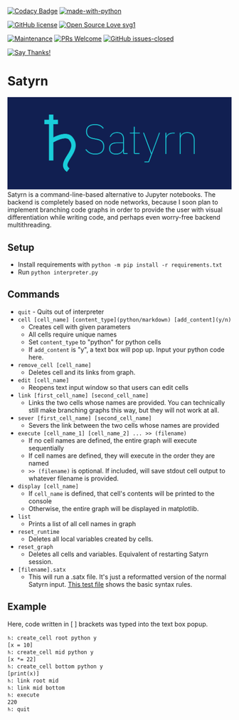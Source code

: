 [![Codacy Badge](https://app.codacy.com/project/badge/Grade/7f9993985a9f4103848b3d41db86edbe)](https://www.codacy.com/manual/CharlesAverill/satyrn?utm_source=github.com&amp;utm_medium=referral&amp;utm_content=CharlesAverill/satyrn&amp;utm_campaign=Badge_Grade)
[![made-with-python](https://img.shields.io/badge/Made%20with-Python-1f425f.svg)](https://www.python.org/)

[![GitHub license](https://img.shields.io/github/license/Naereen/StrapDown.js.svg)](https://github.com/CharlesAverill/satyrn/blob/master/LICENSE)
[![Open Source Love svg1](https://badges.frapsoft.com/os/v1/open-source.svg?v=103)](https://github.com/ellerbrock/open-source-badges/)


[![Maintenance](https://img.shields.io/badge/Maintained%3F-yes-green.svg)](https://GitHub.com/CharlesAverill/satyrn/graphs/commit-activity)
[![PRs Welcome](https://img.shields.io/badge/PRs-welcome-brightgreen.svg?style=flat-square)](http://makeapullrequest.com)
[![GitHub issues-closed](https://img.shields.io/github/issues-closed/Naereen/StrapDown.js.svg)](https://GitHub.com/Naereen/StrapDown.js/issues?q=is%3Aissue+is%3Aclosed)

[![Say Thanks!](https://img.shields.io/badge/Say%20Thanks-!-1EAEDB.svg)](https://saythanks.io/to/charlesaverill20@gmail.com)

# Satyrn

![](media/cover.png?raw=true)
Satyrn is a command-line-based alternative to Jupyter notebooks.
The backend is completely based on node networks, because I soon 
plan to implement branching code graphs in order to provide the user
with visual differentiation while writing code, and perhaps even 
worry-free backend multithreading. 

## Setup
* Install requirements with `python -m pip install -r requirements.txt`
* Run `python interpreter.py`

## Commands
* `quit` - Quits out of interpreter
* `cell [cell_name] [content_type](python/markdown) [add_content](y/n)`
    - Creates cell with given parameters
    - All cells require unique names
    - Set `content_type` to "python" for python cells
    - If `add_content` is "y", a text box will pop up. Input your python code here.
* `remove_cell [cell_name]`
    - Deletes cell and its links from graph. 
* `edit [cell_name]`
    - Reopens text input window so that users can edit cells
* `link [first_cell_name] [second_cell_name]`
    - Links the two cells whose names are provided. You can technically still make branching graphs this way, but they
    will not work at all.
* `sever [first_cell_name] [second_cell_name]`
    - Severs the link between the two cells whose names are provided
* `execute [cell_name_1] [cell_name_2] ... >> (filename)`
    - If no cell names are defined, the entire graph will execute sequentially
    - If cell names are defined, they will execute in the order they are named
    - `>> (filename)` is optional. If included, will save stdout cell output to whatever filename is provided.
* `display [cell_name]`
    - If `cell_name` is defined, that cell's contents will be printed to the console
    - Otherwise, the entire graph will be displayed in matplotlib.
* `list`
    - Prints a list of all cell names in graph
* `reset_runtime`
    - Deletes all local variables created by cells.
* `reset_graph`
    - Deletes all cells and variables. Equivalent of restarting Satyrn session.
* `[filename].satx`
    - This will run a .satx file. It's just a reformatted version of the normal Satyrn input. [This test file](examples/syntax_example.satx) shows the basic syntax rules.

## Example
Here, code written in [ ] brackets was typed into the text box popup.
```
♄: create_cell root python y
[x = 10]
♄: create_cell mid python y
[x *= 22]
♄: create_cell bottom python y
[print(x)]
♄: link root mid
♄: link mid bottom
♄: execute
220
♄: quit
```
